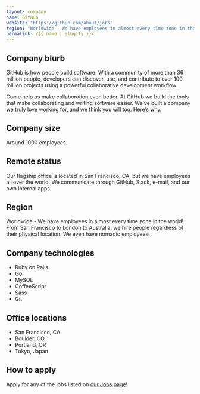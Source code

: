 ```yaml
---
layout: company
name: GitHub
website: "https://github.com/about/jobs"
region: "Worldwide - We have employees in almost every time zone in the world! From San Francisco to London to Australia, we hire people regardless of their physical location. We even have nomadic employees!"
permalink: /{{ name | slugify }}/
---
```


## Company blurb

GitHub is how people build software. With a community of more than 36 million people, developers can discover, use, and contribute to over 100 million projects using a powerful collaborative development workflow.

Come help us make collaboration even better. At GitHub we build the tools that make collaborating and writing software easier. We’ve built a company we truly love working for, and we think you will too. [Here’s why](https://github.com/about/jobs).

## Company size

Around 1000 employees.

## Remote status

Our flagship office is located in San Francisco, CA, but we have employees all over the world. We communicate through GitHub, Slack, e-mail, and our own internal apps.

## Region

Worldwide - We have employees in almost every time zone in the world! From San Francisco to London to Australia, we hire people regardless of their physical location. We even have nomadic employees!

## Company technologies

- Ruby on Rails
- Go
- MySQL
- CoffeeScript
- Sass
- Git

## Office locations

- San Francisco, CA
- Boulder, CO
- Portland, OR
- Tokyo, Japan

## How to apply

Apply for any of the jobs listed on [our Jobs page](https://github.com/about/jobs)!